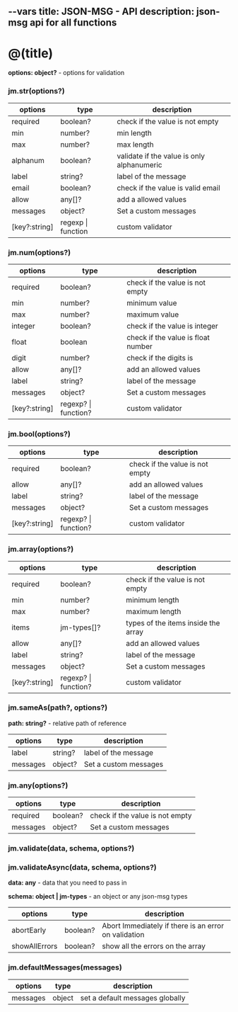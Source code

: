 --vars
title: JSON-MSG - API
description: json-msg api for all functions
--

# @(title)

**options: object?** - options for validation

### jm.str(options?)

| options       | type               | description                                |
| ------------- | ------------------ | ------------------------------------------ |
| required      | boolean?           | check if the value is not empty            |
| min           | number?            | min length                                 |
| max           | number?            | max length                                 |
| alphanum      | boolean?           | validate if the value is only alphanumeric |
| label         | string?            | label of the message                       |
| email         | boolean?           | check if the value is valid email          |
| allow         | any[]?             | add a allowed values                       |
| messages      | object?            | Set a custom messages                      |
| [key?:string] | regexp \| function | custom validator                           |

### jm.num(options?)

| options       | type                 | description                        |
| ------------- | -------------------- | ---------------------------------- |
| required      | boolean?             | check if the value is not empty    |
| min           | number?              | minimum value                      |
| max           | number?              | maximum value                      |
| integer       | boolean?             | check if the value is integer      |
| float         | boolean              | check if the value is float number |
| digit         | number?              | check if the digits is             |
| allow         | any[]?               | add an allowed values              |
| label         | string?              | label of the message               |
| messages      | object?              | Set a custom messages              |
| [key?:string] | regexp? \| function? | custom validator                   |

### jm.bool(options?)

| options       | type                 | description                     |
| ------------- | -------------------- | ------------------------------- |
| required      | boolean?             | check if the value is not empty |
| allow         | any[]?               | add an allowed values           |
| label         | string?              | label of the message            |
| messages      | object?              | Set a custom messages           |
| [key?:string] | regexp? \| function? | custom validator                |

### jm.array(options?)

| options       | type                 | description                         |
| ------------- | -------------------- | ----------------------------------- |
| required      | boolean?             | check if the value is not empty     |
| min           | number?              | minimum length                      |
| max           | number?              | maximum length                      |
| items         | jm-types[]?          | types of the items inside the array |
| allow         | any[]?               | add an allowed values               |
| label         | string?              | label of the message                |
| messages      | object?              | Set a custom messages               |
| [key?:string] | regexp? \| function? | custom validator                    |

### jm.sameAs(path?, options?)

**path: string?** - relative path of reference

| options  | type    | description           |
| -------- | ------- | --------------------- |
| label    | string? | label of the message  |
| messages | object? | Set a custom messages |

### jm.any(options?)

| options  | type     | description                     |
| -------- | -------- | ------------------------------- |
| required | boolean? | check if the value is not empty |
| messages | object?  | Set a custom messages           |

### jm.validate(data, schema, options?)

### jm.validateAsync(data, schema, options?)

**data: any** - data that you need to pass in

**schema: object | jm-types** - an object or any json-msg types

| options       | type     | description                                          |
| ------------- | -------- | ---------------------------------------------------- |
| abortEarly    | boolean? | Abort Immediately if there is an error on validation |
| showAllErrors | boolean? | show all the errors on the array                     |

### jm.defaultMessages(messages)

| options  | type   | description                     |
| -------- | ------ | ------------------------------- |
| messages | object | set a default messages globally |
